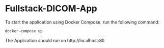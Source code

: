 # Fullstack-DICOM-App

To start the application using Docker Compose, run the following command:

```sh
docker-compose up
```

The Application should run on http://localhost:80
